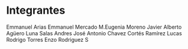 # Integrantes

Emmanuel Arias
Emmanuel Mercado
M.Eugenia Moreno
Javier Alberto Agüero
Luna Salas Andres 
José Antonio Chavez
Cortés Ramírez Lucas
Rodrigo Torres
Enzo Rodriguez S